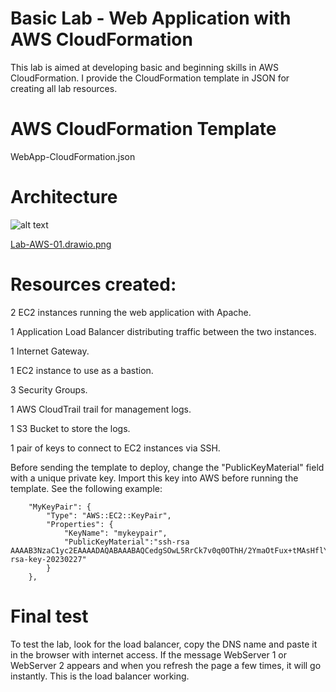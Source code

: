 # Basic Lab - Web Application with AWS CloudFormation
This lab is aimed at developing basic and beginning skills in AWS CloudFormation.
I provide the CloudFormation template in JSON for creating all lab resources.

# AWS CloudFormation Template
WebApp-CloudFormation.json

# Architecture
![alt text]([https://raw.githubusercontent.com/username/projectname/branch/path/to/img.png](https://github.com/Henreis90/Lab01-CloudFormationJson/blob/main/Lab-AWS-01.drawio.png))

[Lab-AWS-01.drawio.png](https://github.com/Henreis90/Lab01-CloudFormationJson/blob/main/Lab-AWS-01.drawio.png)


# Resources created:

2 EC2 instances running the web application with Apache.

1 Application Load Balancer distributing traffic between the two instances.

1 Internet Gateway.

1 EC2 instance to use as a bastion.

3 Security Groups.

1 AWS CloudTrail trail for management logs.

1 S3 Bucket to store the logs.

1 pair of keys to connect to EC2 instances via SSH.

Before sending the template to deploy, change the "PublicKeyMaterial" field with a unique private key. Import this key into AWS before running the template. See the following example:

        "MyKeyPair": {
            "Type": "AWS::EC2::KeyPair",
            "Properties": {
                "KeyName": "mykeypair",
                "PublicKeyMaterial":"ssh-rsa AAAAB3NzaC1yc2EAAAADAQABAAABAQCedgSOwL5RrCk7v0q0OThH/2YmaOtFux+tMAsHflYU9dPKtXBaoTApgfkFo2P6QBMBQUO2df7UAsVPIfLOlckPR8dM4MBiW+L88lnwcXlDwbWJLihL5NCqfTkiId7ajKU6T8rP8hdP30p8VuBKQtCPeeXCgHoQNgiJlJYRwjrwv4OyqiKIivq3KuJQzr0hUn44horn+e7iClwSmpgh3PLvLUv+l+We/+ggzZmEavkH6ms8D9+tXu7KowcrGUVLi370GV3OcPYoRoPQ83t6Ge7LLOb6QpxyKwsRNQL7hUpLwmvfzCKyWWnCGqRG7q5pGBru+wKHw8gQKvF8y5rwEnYj rsa-key-20230227"
            }
        },


# Final test

To test the lab, look for the load balancer, copy the DNS name and paste it in the browser with internet access. If the message WebServer 1 or WebServer 2 appears and when you refresh the page a few times, it will go instantly. This is the load balancer working.

